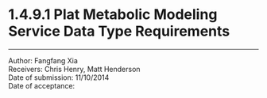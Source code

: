 # 1.4.9.1 Plat Metabolic Modeling Service Data Type Requirements
------------------------------------------------------------------------------

Author: Fangfang Xia  
Receivers: Chris Henry, Matt Henderson  
Date of submission: 11/10/2014  
Date of acceptance:   


